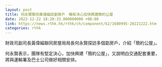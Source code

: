 ```yaml
---
layout: post
title: 何永賢聯同黃偉綸訪劏房戶　稱有決心加快興建簡約公屋
date: 2022-12-22 18:20:33.000000000 +08:00
link: https://news.rthk.hk/rthk/ch/component/k2/1680995-20221222.htm
categories: rthk
---
```


財政司副司長黃偉綸聯同房屋局局長何永賢探訪多個劏房戶，介紹「簡約公屋」。

何永賢表示，團隊有堅定決心，加快興建「簡約公屋」，又說明白交通配套重要，將與運輸署及巴士公司做好相關安排。
